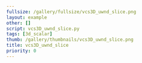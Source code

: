 ```yaml
---
fullsize: /gallery/fullsize/vcs3D_uwnd_slice.png
layout: example
other: []
script: vcs3D_uwnd_slice.py
tags: [3d_scalar]
thumb: /gallery/thumbnails/vcs3D_uwnd_slice.png
title: vcs3D_uwnd_slice
priority: 0
---
```

